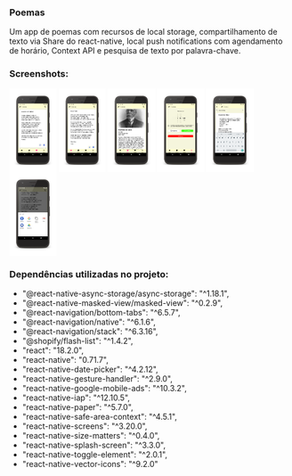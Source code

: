 ### Poemas

Um app de poemas com recursos de local storage, compartilhamento de texto via Share do react-native, local push notifications com agendamento de horário, Context API e pesquisa de texto por palavra-chave.

### Screenshots:

<div style='display: inline_block'>
     <img style='height:150px' align='center' alt='image' src='https://github.com/bgomes107/O-Literato/blob/master/screenshots/Screenshot_1683237533_framed.png'/> 
    <img style='height:150px' align='center' alt='image' src='https://github.com/bgomes107/O-Literato/blob/master/screenshots/Screenshot_1683237481_framed.png'/>
    <img style='height:150px' align='center' alt='image' src='https://github.com/bgomes107/O-Literato/blob/master/screenshots/Screenshot_1683237504_framed.png'/>
     <img style='height:150px' align='center' alt='image' src='https://github.com/bgomes107/O-Literato/blob/master/screenshots/Screenshot_1683237562_framed.png'/>
     <img style='height:150px' align='center' alt='image' src='https://github.com/bgomes107/O-Literato/blob/master/screenshots/Screenshot_1683237595_framed.png'/>
     <img style='height:150px' align='center' alt='image' src='https://github.com/bgomes107/O-Literato/blob/master/screenshots/Screenshot_1683241190_framed.png'/>
</div>

### Dependências utilizadas no projeto:

<ul>
     <li>"@react-native-async-storage/async-storage": "^1.18.1",</li>
     <li>"@react-native-masked-view/masked-view": "^0.2.9",</li>
     <li>"@react-navigation/bottom-tabs": "^6.5.7",</li>
     <li>"@react-navigation/native": "^6.1.6",</li>
     <li>"@react-navigation/stack": "^6.3.16",</li>
     <li>"@shopify/flash-list": "^1.4.2",</li>
     <li>"react": "18.2.0",</li>
     <li>"react-native": "0.71.7",</li>
     <li>"react-native-date-picker": "^4.2.12",</li>
     <li>"react-native-gesture-handler": "^2.9.0",</li>
     <li>"react-native-google-mobile-ads": "^10.3.2",</li>
     <li>"react-native-iap": "^12.10.5",</li>
     <li>"react-native-paper": "^5.7.0",</li>
     <li>"react-native-safe-area-context": "^4.5.1",</li>
     <li>"react-native-screens": "^3.20.0",</li>
     <li>"react-native-size-matters": "^0.4.0",</li>
     <li>"react-native-splash-screen": "^3.3.0",</li>
     <li>"react-native-toggle-element": "^2.0.1",</li>
     <li>"react-native-vector-icons": "^9.2.0"</li>
</ul> 


